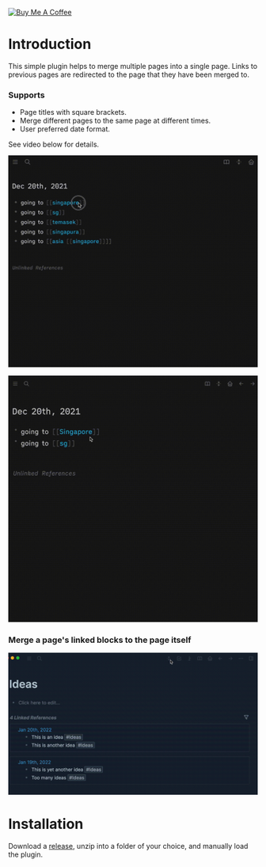 <a href="https://www.buymeacoffee.com/hkgnp.dev" target="_blank"><img src="https://cdn.buymeacoffee.com/buttons/v2/arial-violet.png" alt="Buy Me A Coffee" style="height: 60px !important;width: 217px !important;" ></a>

# Introduction

This simple plugin helps to merge multiple pages into a single page. Links to previous pages are redirected to the page that they have been merged to.

### Supports

- Page titles with square brackets.
- Merge different pages to the same page at different times.
- User preferred date format.

See video below for details.

![](/screenshots/demo2.gif)

![](/screenshots/demo.gif)

### Merge a page's linked blocks to the page itself

![](/screenshots/demo3.gif)

# Installation

Download a [release](https://github.com/hkgnp/logseq-mergepages-plugin/releases), unzip into a folder of your choice, and manually load the plugin.
